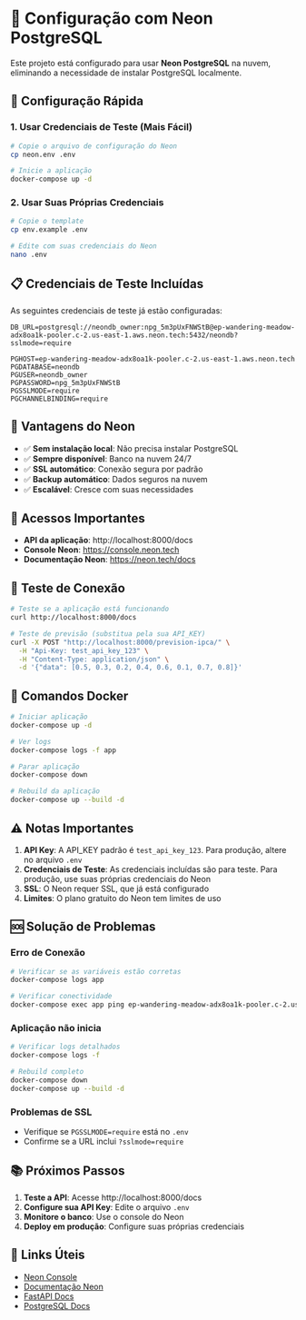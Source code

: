 # 🚀 Configuração com Neon PostgreSQL

Este projeto está configurado para usar **Neon PostgreSQL** na nuvem, eliminando a necessidade de instalar PostgreSQL localmente.

## 🔧 Configuração Rápida

### 1. Usar Credenciais de Teste (Mais Fácil)
```bash
# Copie o arquivo de configuração do Neon
cp neon.env .env

# Inicie a aplicação
docker-compose up -d
```

### 2. Usar Suas Próprias Credenciais
```bash
# Copie o template
cp env.example .env

# Edite com suas credenciais do Neon
nano .env
```

## 📋 Credenciais de Teste Incluídas

As seguintes credenciais de teste já estão configuradas:

```env
DB_URL=postgresql://neondb_owner:npg_5m3pUxFNWStB@ep-wandering-meadow-adx8oa1k-pooler.c-2.us-east-1.aws.neon.tech:5432/neondb?sslmode=require

PGHOST=ep-wandering-meadow-adx8oa1k-pooler.c-2.us-east-1.aws.neon.tech
PGDATABASE=neondb
PGUSER=neondb_owner
PGPASSWORD=npg_5m3pUxFNWStB
PGSSLMODE=require
PGCHANNELBINDING=require
```

## 🎯 Vantagens do Neon

- ✅ **Sem instalação local**: Não precisa instalar PostgreSQL
- ✅ **Sempre disponível**: Banco na nuvem 24/7
- ✅ **SSL automático**: Conexão segura por padrão
- ✅ **Backup automático**: Dados seguros na nuvem
- ✅ **Escalável**: Cresce com suas necessidades

## 🔗 Acessos Importantes

- **API da aplicação**: http://localhost:8000/docs
- **Console Neon**: https://console.neon.tech
- **Documentação Neon**: https://neon.tech/docs

## 🧪 Teste de Conexão

```bash
# Teste se a aplicação está funcionando
curl http://localhost:8000/docs

# Teste de previsão (substitua pela sua API_KEY)
curl -X POST "http://localhost:8000/prevision-ipca/" \
  -H "Api-Key: test_api_key_123" \
  -H "Content-Type: application/json" \
  -d '{"data": [0.5, 0.3, 0.2, 0.4, 0.6, 0.1, 0.7, 0.8]}'
```

## 🔧 Comandos Docker

```bash
# Iniciar aplicação
docker-compose up -d

# Ver logs
docker-compose logs -f app

# Parar aplicação
docker-compose down

# Rebuild da aplicação
docker-compose up --build -d
```

## ⚠️ Notas Importantes

1. **API Key**: A API_KEY padrão é `test_api_key_123`. Para produção, altere no arquivo `.env`
2. **Credenciais de Teste**: As credenciais incluídas são para teste. Para produção, use suas próprias credenciais do Neon
3. **SSL**: O Neon requer SSL, que já está configurado
4. **Limites**: O plano gratuito do Neon tem limites de uso

## 🆘 Solução de Problemas

### Erro de Conexão
```bash
# Verificar se as variáveis estão corretas
docker-compose logs app

# Verificar conectividade
docker-compose exec app ping ep-wandering-meadow-adx8oa1k-pooler.c-2.us-east-1.aws.neon.tech
```

### Aplicação não inicia
```bash
# Verificar logs detalhados
docker-compose logs -f

# Rebuild completo
docker-compose down
docker-compose up --build -d
```

### Problemas de SSL
- Verifique se `PGSSLMODE=require` está no `.env`
- Confirme se a URL inclui `?sslmode=require`

## 📚 Próximos Passos

1. **Teste a API**: Acesse http://localhost:8000/docs
2. **Configure sua API Key**: Edite o arquivo `.env`
3. **Monitore o banco**: Use o console do Neon
4. **Deploy em produção**: Configure suas próprias credenciais

## 🔗 Links Úteis

- [Neon Console](https://console.neon.tech)
- [Documentação Neon](https://neon.tech/docs)
- [FastAPI Docs](https://fastapi.tiangolo.com)
- [PostgreSQL Docs](https://www.postgresql.org/docs/)
